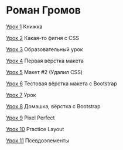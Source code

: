 # Роман Громов

[Урок 1](https://skeezys.github.io/project/src/ "Описание") Книжка

[Урок 2](https://skeezys.github.io/project2/src/ "Описание") Какая-то фигня с CSS

[Урок 3](https://# "Описание") Образовательный урок

[Урок 4](https://skeezys.github.io/project4/src/ "Описание") Первая вёрстка макета

[Урок 5](https://skeezys.github.io/project5/src/ "Описание") Макет #2 (Удалил CSS)

[Урок 6](https://skeezys.github.io/project6%20bootstrap/src/ "Описание") Тестовая вёрстка макета с Bootstrap

[Урок 7](https://skeezys.github.io/src "Описание") Урок

[Урок 8](https://skeezys.github.io/project7%20—%20копия/src/ "Описание") Домашка, вёрстка с Bootstrap

[Урок 9](https://skeezys.github.io/project9/src/ "Описание") Pixel Perfect

[Урок 10](https://skeezys.github.io/project%201%20Home%20Work/ "Описание") Practice Layout

[Урок 11](https://skeezys.github.io/project%202%20(Псевдоклассы)%20—%20копия/ "Описание") Псевдоэлементы
